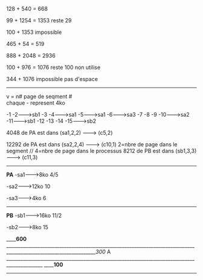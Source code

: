 128 + 540 = 668

99 + 1254 = 1353 reste 29

100 + 1353 impossible

465 + 54 = 519

888 + 2048 = 2936

100 + 976 = 1076 reste 100 non utilise

344 + 1076 impossible pas d'espace

__________________________________________________________________________________________________________________________________________________________________________________________


v = n# page de seqment #                                         
chaque - represent 4ko

-1
-2--->sb1
-3
-4--->sa1
-5--->sa1
-6--->sa3
-7
-8
-9
-10--->sa2
-11--->sb1
-12
-13
-14
-15--->sb2


4048 de PA est dans (sa1,2,2) ---> (c5,2)

12292 de PA est dans (sa2,2,4) ---> (c10,1)
                                             2=nbre de page dans le segment // 4=nbre de page dans le processus
8212 de PB est dans (sb1,3,3) ---> (c11,3) 

_______________________________________________
**PA**
-sa1--->8ko
4/5

-sa2--->12ko
10

-sa3--->4ko
6
______________________________________________
**PB**
-sb1--->16ko
11/2

-sb2--->8ko
15

____________________________________________________________________________________________________________________600________________________________________________________________________________________________________________
____________________________________________________________________________________________________________________300_             A               _____________________________________________________________________________________________
____________________________________________________________________________________________________________________100________________________________________________________________________________________________________________


__________________________________________________________________________________________




